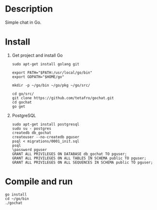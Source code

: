 Description
===========
Simple chat in Go.

Install
=======
1. Get project and install Go

    ```
    sudo apt-get install golang git

    export PATH="$PATH:/usr/local/go/bin"
    export GOPATH="$HOME/go"

    mkdir -p ~/go/bin ~/go/pkg ~/go/src/

    cd go/src/
    git clone https://github.com/tetafro/gochat.git
    cd gochat
    go get
    ```

2. PostgreSQL

    ```
    sudo apt-get install postgresql
    sudo su - postgres
    createdb db_gochat
    createuser --no-createdb pguser
    psql < migrations/0001_init.sql
    psql
    \password pguser
    GRANT ALL PRIVILEGES ON DATABASE db_gochat TO pguser;
    GRANT ALL PRIVILEGES ON ALL TABLES IN SCHEMA public TO pguser;
    GRANT ALL PRIVILEGES ON ALL SEQUENCES IN SCHEMA public TO pguser;
    ```

Compile and run
===============
```
go install
cd ~/go/bin
./gochat
```
